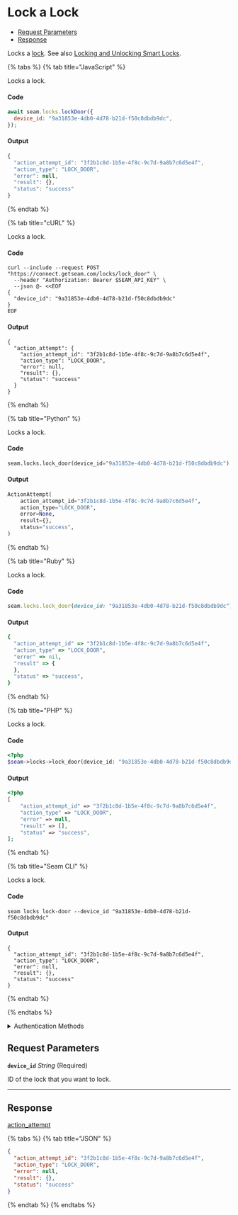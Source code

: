 # Lock a Lock

- [Request Parameters](#request-parameters)
- [Response](#response)

Locks a [lock](https://docs.seam.co/latest/capability-guides/smart-locks). See also [Locking and Unlocking Smart Locks](https://docs.seam.co/latest/capability-guides/smart-locks/lock-and-unlock).


{% tabs %}
{% tab title="JavaScript" %}

Locks a lock.

#### Code

```javascript
await seam.locks.lockDoor({
  device_id: "9a31853e-4db0-4d78-b21d-f50c8dbdb9dc",
});
```

#### Output

```javascript
{
  "action_attempt_id": "3f2b1c8d-1b5e-4f8c-9c7d-9a8b7c6d5e4f",
  "action_type": "LOCK_DOOR",
  "error": null,
  "result": {},
  "status": "success"
}
```
{% endtab %}

{% tab title="cURL" %}

Locks a lock.

#### Code

```curl
curl --include --request POST "https://connect.getseam.com/locks/lock_door" \
  --header "Authorization: Bearer $SEAM_API_KEY" \
  --json @- <<EOF
{
  "device_id": "9a31853e-4db0-4d78-b21d-f50c8dbdb9dc"
}
EOF
```

#### Output

```curl
{
  "action_attempt": {
    "action_attempt_id": "3f2b1c8d-1b5e-4f8c-9c7d-9a8b7c6d5e4f",
    "action_type": "LOCK_DOOR",
    "error": null,
    "result": {},
    "status": "success"
  }
}
```
{% endtab %}

{% tab title="Python" %}

Locks a lock.

#### Code

```python
seam.locks.lock_door(device_id="9a31853e-4db0-4d78-b21d-f50c8dbdb9dc")
```

#### Output

```python
ActionAttempt(
    action_attempt_id="3f2b1c8d-1b5e-4f8c-9c7d-9a8b7c6d5e4f",
    action_type="LOCK_DOOR",
    error=None,
    result={},
    status="success",
)
```
{% endtab %}

{% tab title="Ruby" %}

Locks a lock.

#### Code

```ruby
seam.locks.lock_door(device_id: "9a31853e-4db0-4d78-b21d-f50c8dbdb9dc")
```

#### Output

```ruby
{
  "action_attempt_id" => "3f2b1c8d-1b5e-4f8c-9c7d-9a8b7c6d5e4f",
  "action_type" => "LOCK_DOOR",
  "error" => nil,
  "result" => {
  },
  "status" => "success",
}
```
{% endtab %}

{% tab title="PHP" %}

Locks a lock.

#### Code

```php
<?php
$seam->locks->lock_door(device_id: "9a31853e-4db0-4d78-b21d-f50c8dbdb9dc");
```

#### Output

```php
<?php
[
    "action_attempt_id" => "3f2b1c8d-1b5e-4f8c-9c7d-9a8b7c6d5e4f",
    "action_type" => "LOCK_DOOR",
    "error" => null,
    "result" => [],
    "status" => "success",
];
```
{% endtab %}

{% tab title="Seam CLI" %}

Locks a lock.

#### Code

```seam_cli
seam locks lock-door --device_id "9a31853e-4db0-4d78-b21d-f50c8dbdb9dc"
```

#### Output

```seam_cli
{
  "action_attempt_id": "3f2b1c8d-1b5e-4f8c-9c7d-9a8b7c6d5e4f",
  "action_type": "LOCK_DOOR",
  "error": null,
  "result": {},
  "status": "success"
}
```
{% endtab %}

{% endtabs %}


<details>

<summary>Authentication Methods</summary>

- API key
- Client session token
- Personal access token
  <br>Must also include the `seam-workspace` header in the request.

To learn more, see [Authentication](https://docs.seam.co/latest/api/authentication).
</details>

## Request Parameters

**`device_id`** *String* (Required)

ID of the lock that you want to lock.

---


## Response

[action\_attempt](./)


{% tabs %}
{% tab title="JSON" %}



```json
{
  "action_attempt_id": "3f2b1c8d-1b5e-4f8c-9c7d-9a8b7c6d5e4f",
  "action_type": "LOCK_DOOR",
  "error": null,
  "result": {},
  "status": "success"
}
```
{% endtab %}
{% endtabs %}
